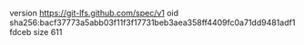 version https://git-lfs.github.com/spec/v1
oid sha256:bacf37773a5abb03f11f3f17731beb3aea358ff4409fc0a71dd9481adf1fdceb
size 611
